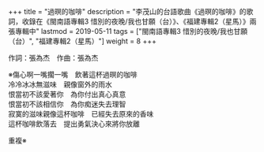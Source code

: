 +++
title = "過暝的咖啡"
description = "李茂山的台語歌曲《過暝的咖啡》的歌詞，收錄在《閩南語專輯3 惜別的夜晚/我也甘願（台）》、《福建專輯2（星馬）》兩張專輯中"
lastmod = 2019-05-11
tags = ["閩南語專輯3 惜別的夜晚/我也甘願（台）",  "福建專輯2（星馬）"]
weight = 8
+++

作詞：張為杰　作曲：張為杰

※傷心啊一嘴擱一嘴　飲著這杯過暝的咖啡  
冷冷冰冰無滋味　親像窗外的雨水  
恨當初不該愛著你　為你付出真心真意  
恨當初不該相信你　為你痴迷失去理智  
寂寞的滋味親像這杯咖啡　已經失去原來的香味  
這杯咖啡飲落去　提出勇氣決心來將你放離  

重複※
